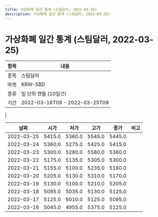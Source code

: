 ```yaml
---
title: 가상화폐 일간 통계 (스팀달러, 2022-03-25)
description: 가상화폐 일간 통계 (스팀달러, 2022-03-25)
---
```


가상화폐 일간 통계 (스팀달러, 2022-03-25)
===

|항목|내용|
|--|--|
|종목|스팀달러|
|마켓|KRW-SBD|
|종류|일 단위 캔들 (10일간)|
|기간|2022-03-16T09 - 2022-03-25T09
|

|날짜|시가|저가|고가|종가|비고|
|--|--|--|--|--|--|
|2022-03-25|5415.0|5360.0|5545.0|5445.0|    |
|2022-03-24|5360.0|5275.0|5425.0|5415.0|    |
|2022-03-23|5300.0|5280.0|5580.0|5360.0|    |
|2022-03-22|5175.0|5135.0|5305.0|5300.0|    |
|2022-03-21|5155.0|5100.0|5235.0|5180.0|    |
|2022-03-20|5205.0|5130.0|5310.0|5170.0|    |
|2022-03-19|5130.0|5100.0|5210.0|5205.0|    |
|2022-03-18|5095.0|5035.0|5130.0|5125.0|    |
|2022-03-17|5125.0|5010.0|5125.0|5095.0|    |
|2022-03-16|5045.0|4955.0|5375.0|5125.0|    |
